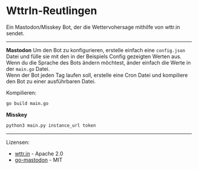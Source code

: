 # WttrIn-Reutlingen
Ein Mastodon/Misskey Bot, der die Wettervohersage mithilfe von wttr.in sendet.

---------------------------------

**Mastodon**
Um den Bot zu konfigurieren, erstelle einfach eine `config.json` Datei und fülle sie mit den in der Beispiels Config gezeigten Werten aus.<br/>
Wenn du die Sprache des Bots ändern möchtest, änder einfach die Werte in der `main.go` Datei.<br/>
Wenn der Bot jeden Tag laufen soll, erstelle eine Cron Datei und kompiliere den Bot zu einer ausführbaren Datei.

Kompilieren:
```bash
go build main.go
```

**Misskey**
```bash
python3 main.py instance_url token
```

---------------------------------

Lizensen:
- [wttr.in](https://github.com/chubin/wttr.in) - Apache 2.0
- [go-mastodon](https://github.com/mattn/go-mastodon) - MIT